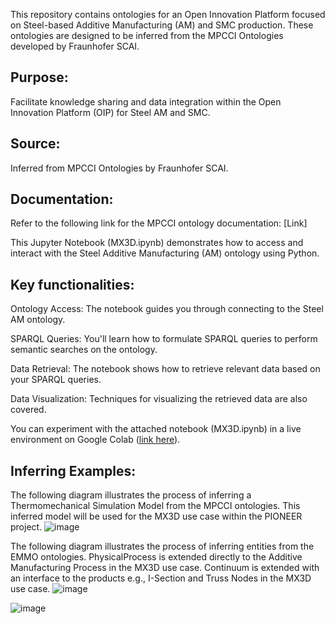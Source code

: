 This repository contains ontologies for an Open Innovation Platform focused on Steel-based Additive Manufacturing (AM) and SMC production. These ontologies are designed to be inferred from the MPCCI Ontologies developed by Fraunhofer SCAI.

## Purpose: 
Facilitate knowledge sharing and data integration within the Open Innovation Platform (OIP) for Steel AM and SMC.

## Source: 
Inferred from MPCCI Ontologies by Fraunhofer SCAI.

## Documentation: 
Refer to the following link for the MPCCI ontology documentation: [Link]

This Jupyter Notebook (MX3D.ipynb) demonstrates how to access and interact with the Steel Additive Manufacturing (AM) ontology using Python.

## Key functionalities:

Ontology Access: The notebook guides you through connecting to the Steel AM ontology.

SPARQL Queries: You'll learn how to formulate SPARQL queries to perform semantic searches on the ontology.

Data Retrieval: The notebook shows how to retrieve relevant data based on your SPARQL queries.

Data Visualization: Techniques for visualizing the retrieved data are also covered.

You can experiment with the attached notebook (MX3D.ipynb) in a live environment on Google Colab ([link here](https://colab.research.google.com/drive/1eqG2AVu0r5KJivyZxPeOxzbt65Zllxdp#scrollTo=IMemo6g-P63M)).

## Inferring Examples:

The following diagram illustrates the process of inferring a Thermomechanical Simulation Model from the MPCCI ontologies. This inferred model will be used for the MX3D use case within the PIONEER project.
![image](https://github.com/ahmad-delforouzi/OntoPio/assets/81425722/ea91138c-f749-46a6-a08a-1237324d0c4f)
 
The following diagram illustrates the process of inferring entities from the EMMO ontologies.
PhysicalProcess is extended directly to the Additive Manufacturing Process in the MX3D use case.
Continuum is extended with an interface to the products e.g., I-Section and Truss Nodes in the MX3D use case.
![image](https://github.com/ahmad-delforouzi/OntoPio/assets/81425722/c78ba2f0-2a68-4ee3-a46e-3e5ff91f08ce)

![image](https://github.com/ahmad-delforouzi/OntoPio/assets/81425722/c9857ac4-ef2b-4fe9-9418-10667926f80d)

